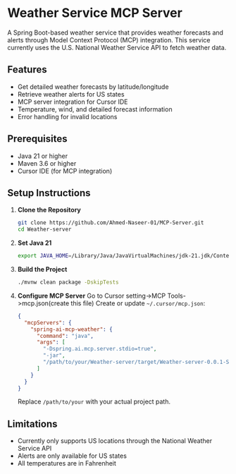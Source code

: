
# Weather Service MCP Server

A Spring Boot-based weather service that provides weather forecasts and alerts through Model Context Protocol (MCP) integration. This service currently uses the U.S. National Weather Service API to fetch weather data.

## Features

- Get detailed weather forecasts by latitude/longitude
- Retrieve weather alerts for US states
- MCP server integration for Cursor IDE
- Temperature, wind, and detailed forecast information
- Error handling for invalid locations

## Prerequisites

- Java 21 or higher
- Maven 3.6 or higher
- Cursor IDE (for MCP integration)

## Setup Instructions

1. **Clone the Repository**
   ```bash
   git clone https://github.com/Ahmed-Naseer-01/MCP-Server.git
   cd Weather-server
   ```

2. **Set Java 21**
   ```bash
   export JAVA_HOME=/Library/Java/JavaVirtualMachines/jdk-21.jdk/Contents/Home
   ```

3. **Build the Project**
   ```bash
   ./mvnw clean package -DskipTests
   ```

4. **Configure MCP Server**
   Go to Cursor setting->MCP Tools->mcp.json(create this file)
   Create or update `~/.cursor/mcp.json`:
   ```json
   {
     "mcpServers": {
       "spring-ai-mcp-weather": {
         "command": "java",
         "args": [
           "-Dspring.ai.mcp.server.stdio=true",
           "-jar",
           "/path/to/your/Weather-server/target/Weather-server-0.0.1-SNAPSHOT.jar"
         ]
       }
     }
   }
   ```
   Replace `/path/to/your` with your actual project path.
## Limitations

- Currently only supports US locations through the National Weather Service API
- Alerts are only available for US states
- All temperatures are in Fahrenheit
